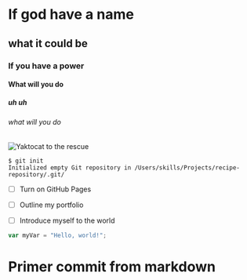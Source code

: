 # If god have a name
## what it could be
### If you have a power
#### What will you do
##### uh uh
###### what will you do

![Yaktocat to the rescue](https://octodex.github.com/images/yaktocat.png)

```
$ git init
Initialized empty Git repository in /Users/skills/Projects/recipe-repository/.git/
```

- [ ] Turn on GitHub Pages
- [ ] Outline my portfolio
- [ ] Introduce myself to the world


``` javascript
var myVar = "Hello, world!";
```

# Primer commit from markdown
